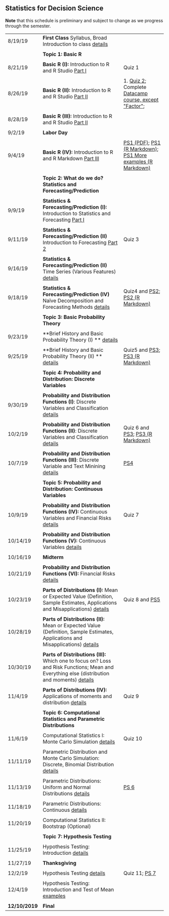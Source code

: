 ## Statistics for Decision Science

**Note** that this schedule is preliminary and subject to change as we progress through the semester. 


|                |                                                                                                                                                                                                    |                                                                                                                                    | 
|----------------|----------------------------------------------------------------------------------------------------------------------------------------------------------------------------------------------------|------------------------------------------------------------------------------------------------------------------------------------| 
| 8/19/19        | **First Class** Syllabus, Broad Introduction to class [details](summary/lecture-firstday.md)                                                                                                       |                                                                                                                                    | 
|                |                                                                                                                                                                                                    |                                                                                                                                    | 
|                | **Topic 1: Basic R**                                                                                                                                                                               |                                                                                                                                    | 
|                |                                                                                                                                                                                                    |                                                                                                                                    | 
| 8/21/19        | **Basic R (I):** Introduction to R and R Studio  [Part I](summary/lecture-intro_to_R01.md)                                                                                                         | Quiz 1                                                                                                                             | 
|                |                                                                                                                                                                                                    |                                                                                                                                    | 
| 8/26/19        | **Basic R (II):** Introduction to R and R Studio  [Part II](summary/lecture-intro_to_R02.md)                                                                                                       | 1. [Quiz 2](quiz/quiz2.Rmd); Complete [Datacamp course, except "Factor"](https://www.datacamp.com/courses/free-introduction-to-r); | 
|                |                                                                                                                                                                                                    |                                                                                                                                    | 
| 8/28/19        | **Basic R (III):** Introduction to R and R Studio  [Part II](summary/lecture-intro_to_R02.md)                                                                                                      |                                                                                                                                    | 
|                |                                                                                                                                                                                                    |                                                                                                                                    | 
| 9/2/19         | **Labor Day**                                                                                                                                                                                      |                                                                                                                                    | 
|                |                                                                                                                                                                                                    |                                                                                                                                    | 
| 9/4/19         | **Basic R (IV):** Introduction to R and R Markdown  [Part III](summary/lecture-intro_to_R03.md)                                                                                                    | [PS1 (PDF)](ps/ps1.pdf); [PS1 (R Markdown)](ps/ps1.Rmd);  [PS1 More examples (R Markdown)](ps/ps1_datacamp.Rmd)                    | 
|                |                                                                                                                                                                                                    |                                                                                                                                    | 
|                | **Topic 2: What do we do? Statistics and Forecasting/Prediction**                                                                                                                                  |                                                                                                                                    | 
|                |                                                                                                                                                                                                    |                                                                                                                                    | 
| 9/9/19         | **Statistics & Forecasting/Prediction (I):** Introduction to Statistics and Forecasting [Part I](summary/lecture-intro_to_statistics01.md)                                                         |                                                                                                                                    | 
|                |                                                                                                                                                                                                    |                                                                                                                                    | 
| 9/11/19        | **Statistics & Forecasting/Prediction (II)** Introduction to Forecasting  [Part 2](summary/lecture-intro_to_statistics02.md)                                                                       | Quiz 3                                                                                                                             | 
|                |                                                                                                                                                                                                    |                                                                                                                                    | 
| 9/16/19        | **Statistics & Forecasting/Prediction (II)** Time Series (Various Features)  [details](summary/lecture-intro_to_statistics03.md)                                                                   |                                                                                                                                    | 
|                |                                                                                                                                                                                                    |                                                                                                                                    | 
| 9/18/19        | **Statistics & Forecasting/Prediction (IV)** Naïve Decomposition and Forecasting Methods  [details](summary/lecture-intro_to_statistics03.md)                                                      | Quiz4 and [PS2](ps/ps2.pdf); [PS2 (R Markdown)](ps/ps2.Rmd)                                                                        | 
|                |                                                                                                                                                                                                    |                                                                                                                                    | 
|                | **Topic 3: Basic Probability Theory**                                                                                                                                                              |                                                                                                                                    | 
|                |                                                                                                                                                                                                    |                                                                                                                                    | 
| 9/23/19        | **Brief History and Basic Probability Theory (I) ** [details](summary/lecture-intro_to_prob.md)                                                                                                    |                                                                                                                                    | 
|                |                                                                                                                                                                                                    |                                                                                                                                    | 
| 9/25/19        | **Brief History and Basic Probability Theory (II) ** [details](summary/lecture-intro_to_prob.md)                                                                                                   | Quiz5 and [PS3](ps/ps3.pdf); [PS3 (R Markdown)](ps/ps3.Rmd)                                                                        | 
|                |                                                                                                                                                                                                    |                                                                                                                                    | 
|                | **Topic 4: Probability and Distribution: Discrete Variables**                                                                                                                                      |                                                                                                                                    | 
|                |                                                                                                                                                                                                    |                                                                                                                                    | 
| 9/30/19        | **Probability and Distribution Functions (I)**: Discrete Variables and Classification   [details](summary/lecture-random-variable_discrete.md)                                                     |                                                                                                                                    | 
|                |                                                                                                                                                                                                    |                                                                                                                                    | 
| 10/2/19        | **Probability and Distribution Functions (II)**: Discrete Variables and Classification   [details](summary/lecture-random-variable_discrete.md)                                                    | Quiz 6 and [PS3](ps/ps3.pdf); [PS3 (R Markdown)](ps/ps3.Rmd)                                                                       | 
|                |                                                                                                                                                                                                    |                                                                                                                                    | 
| 10/7/19        | **Probability and Distribution Functions (III)**: Discrete Variable and Text Minining [details](summary/lecture-text_analysis.md)                                                                  | [PS4](ps/ps4.pdf)                                                                                                                  | 
|                |                                                                                                                                                                                                    |                                                                                                                                    | 
|                | **Topic 5: Probability and Distribution: Continuous Variables**                                                                                                                                    |                                                                                                                                    | 
|                |                                                                                                                                                                                                    |                                                                                                                                    | 
| 10/9/19        | **Probability and Distribution Functions (IV):** Continuous Variables and Financial Risks [details](summary/lecture-random-variable_continuous.md)                                                 | Quiz 7                                                                                                                             | 
|                |                                                                                                                                                                                                    |                                                                                                                                    | 
| 10/14/19       | **Probability and Distribution Functions (V):** Continuous Variables  [details](summary/lecture-random-variable_continuous.md)                                                                     |                                                                                                                                    | 
|                |                                                                                                                                                                                                    |                                                                                                                                    | 
| 10/16/19       | **Midterm**                                                                                                                                                                                        |                                                                                                                                    | 
|                |                                                                                                                                                                                                    |                                                                                                                                    | 
| 10/21/19       | **Probability and Distribution Functions (VI):** Financial Risks  [details](summary/lecture-random-variable_continuous.md)                                                                         |                                                                                                                                    | 
|                |                                                                                                                                                                                                    |                                                                                                                                    | 
| 10/23/19       | **Parts of Distributions (I):** Mean or Expected Value (Definition, Sample Estimates, Applications and Misapplications) [details](summary/lecture-random-variable_continuous02.md)                 |  Quiz 8 and [PS5](ps/ps5.pdf)                                                                                                      | 
|                |                                                                                                                                                                                                    |                                                                                                                                    | 
| 10/28/19       | **Parts of Distributions (II):** Mean or Expected Value (Definition, Sample Estimates, Applications and Misapplications) [details](summary/lecture-random-variable_continuous02.md)                |                                                                                                                                    | 
|                |                                                                                                                                                                                                    |                                                                                                                                    | 
| 10/30/19       | **Parts of Distributions (III):** Which one to focus on? Loss and Risk Functions; Mean and Everything else (distribution and moments) [details](summary/lecture-random-variable_continuous03.md)   |                                                                                                                                    | 
|                |                                                                                                                                                                                                    |                                                                                                                                    | 
| 11/4/19        | **Parts of Distributions (IV):** Applications of moments and distribution [details](summary/lecture-random-variable_continuous04.md)                                                               | Quiz 9                                                                                                                             | 
|                |                                                                                                                                                                                                    |                                                                                                                                    | 
|                | **Topic 6: Computational Statistics and Parametric Distributions**                                                                                                                                 |                                                                                                                                    | 
|                |                                                                                                                                                                                                    |                                                                                                                                    | 
| 11/6/19        | Computational Statistics I: Monte Carlo Simulation   [details](summary/MC01.md)                                                                                                                    | Quiz 10                                                                                                                            | 
|                |                                                                                                                                                                                                    |                                                                                                                                    | 
| 11/11/19       | Parametric Distribution and Monte Carlo Simulation: Discrete, Binomial Distribution   [details](summary/MC01.md)                                                                                   |                                                                                                                                    | 
|                |                                                                                                                                                                                                    |                                                                                                                                    | 
| 11/13/19       | Parametric Distributions: Uniform and Normal Distributions  [details](summary/MC02.md)                                                                                                             | [PS 6](ps/ps6.pdf)                                                                                                                 | 
|                |                                                                                                                                                                                                    |                                                                                                                                    | 
| 11/18/19       | Parametric Distributions: Continuous  [details](summary/MC03.md)                                                                                                                                   |                                                                                                                                    | 
|                |                                                                                                                                                                                                    |                                                                                                                                    | 
| 11/20/19       | Computational Statistics II: Bootstrap (Optional)                                                                                                                                                  |                                                                                                                                    | 
|                |                                                                                                                                                                                                    |                                                                                                                                    | 
|                | **Topic 7: Hypothesis Testing**                                                                                                                                                                    |                                                                                                                                    | 
|                |                                                                                                                                                                                                    |                                                                                                                                    | 
| 11/25/19       | Hypothesis Testing: Introduction [details](summary/lecture-hypothesis_testing01.md)                                                                                                                |                                                                                                                                    | 
|                |                                                                                                                                                                                                    |                                                                                                                                    | 
| 11/27/19       | **Thanksgiving**                                                                                                                                                                                   |                                                                                                                                    | 
|                |                                                                                                                                                                                                    |                                                                                                                                    | 
| 12/2/19        | Hypothesis Testing [details](summary/lecture-hypothesis_testing01.md)                                                                                                                              | Quiz 11; [PS 7](ps/ps7.pdf)                                                                                                        | 
|                |                                                                                                                                                                                                    |                                                                                                                                    | 
| 12/4/19        | Hypothesis Testing: Introduction and Test of Mean     [examples](lecture/examples/testing02_tests.Rmd)                                                                                             |                                                                                                                                    | 
|                |                                                                                                                                                                                                    |                                                                                                                                    | 
| **12/10/2019** | **Final**                                                                                                                                                                                          |                                                                                                                                    | 
